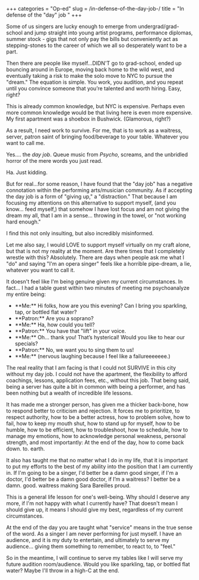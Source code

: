 +++
categories = "Op-ed"
slug = /in-defense-of-the-day-job-/
title = "In defense of the &quot;day&quot; job "
+++

Some of us singers are lucky enough to emerge from undergrad/grad-school and jump straight
into young artist programs, performance diplomas, summer stock - gigs that not only pay the
bills but conveniently act as stepping-stones to the career of which we all so desperately want to be a part.

Then there are people like myself...DIDN'T go to grad-school, ended up bouncing around in Europe, moving back home to the wild west, and eventually taking a risk to make the solo move to NYC to pursue the "dream." The equation is simple. You work, you audition, and you repeat until you convince someone that you’re talented and worth hiring. Easy, right?

This is already common knowledge, but NYC is expensive. Perhaps even more common knowledge would be that living here is even more expensive. My first apartment was a shoebox in Bushwick. (Glamorous, right?)

As a result, I need work to survive. For me, that is to work as a waitress, server, patron saint of bringing food/beverage to your table. Whatever you want to call me.

Yes…. the *day job*. Queue music from *Psycho*, screams, and the unbridled horror of the mere
words you just read.

Ha. Just kidding.

But for real...for some reason, I have found that the "day job" has a negative connotation within the performing arts/musician community. As if accepting the day job is a form of "giving up," a "distraction." That because I am focusing my attentions on this alternative to support myself, (and you know… feed myself,) that somehow I have lost focus and am not giving the dream my all, that I am in a sense... throwing in the towel, or "not working hard enough." 

I find this not only insulting, but also incredibly misinformed.

Let me also say, I would LOVE to support myself virtually on my craft alone, but that is not my reality at the moment. Are there times that I completely wrestle with this? Absolutely. There are days when people ask me what I "do" and saying "I'm an opera singer" feels like a horrible pipe-dream, a lie, whatever you want to call it. 

It doesn't feel like I'm being genuine given my current circumstances. In fact… I had a table guest within two minutes of meeting me psychoanalyze my entire being:

<ul class="nospace">

<li>**Me:** Hi folks, how are you this evening? Can I bring you sparkling, tap, or bottled flat water?
<li>**Patron:** Are you a soprano?
<li>**Me:** Ha, how could you tell?
<li>**Patron:** You have that "lift" in your voice.
<li>**Me:** Oh… thank you! That’s hysterical! Would you like to hear our specials?
<li>**Patron:** No, we want you to sing them to us!
<li>**Me:** (nervous laughing because I feel like a failureeeeeee.)
</ul>

The real reality that I am facing is that I could not SURVIVE in this city without my day job. I could not have the apartment, the flexibility to afford coachings, lessons, application fees, etc., without this job. That being said, being a server has quite a bit in common with being a performer, and has been nothing but a wealth of incredible life lessons.

It has made me a stronger person, has given me a thicker back-bone, how to respond better to
criticism and rejection. It forces me to prioritize, to respect authority, how to be a better actress, how to problem solve, how to fail, how to keep my mouth shut, how to stand up for myself, how to be humble, how to be efficient, how to troubleshoot, how to schedule, how to manage my emotions, how to acknowledge personal weakness, personal strength, and most importantly: At the end of the day, how to come back down. to. earth.

It also has taught me that no matter what I do in my life, that it is important to put my efforts to the best of my ability into the position that I am currently in. If I'm going to be a singer, I'd better be a damn good singer, if I'm a doctor, I'd better be a damn good doctor, if I’m a waitress? I better be a damn. good. waitress making Sara Bareilles proud. 

This is a general life lesson for one's well-being. Why should I deserve any more, if I'm not happy with what I currently have? That doesn't mean I should give up, it means I should give my best, regardless of my current circumstances.

At the end of the day you are taught what "service" means in the true sense of the word. As a
singer I am never performing for just myself. I have an audience, and it is my duty to entertain, and ultimately to serve my audience… giving them something to remember, to react to, to "feel."

So in the meantime, I will continue to serve my tables like I will serve my future audition
room/audience. Would you like sparkling, tap, or bottled flat water? Maybe I'll throw in a high-C at the end.
